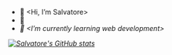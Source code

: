- 👋 <Hi, I’m Salvatore>
- 👀 <I love the web and old cars>
- 🌱 <I’m currently learning web development>

[![Salvatore's GitHub stats](https://github-readme-stats.vercel.app/api?username=salvatorequagliariello)](https://github.com/salvatorequagliariello/github-readme-stats)
